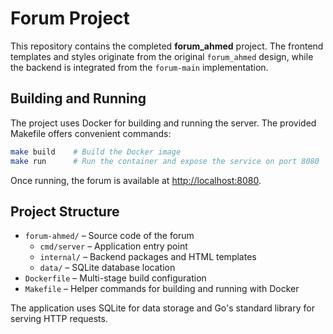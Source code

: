 # Forum Project

This repository contains the completed **forum_ahmed** project. The frontend templates and styles originate from the original `forum_ahmed` design, while the backend is integrated from the `forum-main` implementation.

## Building and Running

The project uses Docker for building and running the server. The provided Makefile offers convenient commands:

```sh
make build    # Build the Docker image
make run      # Run the container and expose the service on port 8080
```

Once running, the forum is available at [http://localhost:8080](http://localhost:8080).

## Project Structure

- `forum-ahmed/` – Source code of the forum
  - `cmd/server` – Application entry point
  - `internal/` – Backend packages and HTML templates
  - `data/` – SQLite database location
- `Dockerfile` – Multi-stage build configuration
- `Makefile` – Helper commands for building and running with Docker

The application uses SQLite for data storage and Go's standard library for serving HTTP requests.
